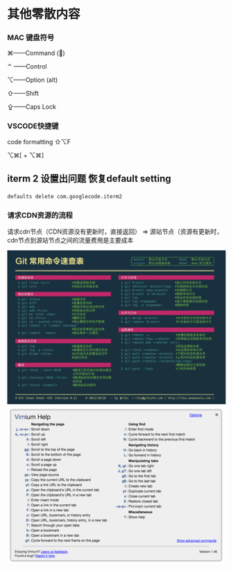 # 其他零散内容

### MAC 键盘符号

⌘——Command \(\)

⌃ ——Control

⌥——Option \(alt\)

⇧——Shift

⇪——Caps Lock

### VSCODE快捷键

code formatting ⇧⌥F

⌥⌘\[ + ⌥⌘\]

## **iterm 2 设置出问题 恢复default setting**

`defaults delete com.googlecode.iterm2`

### **请求CDN资源的流程**

请求cdn节点（CDN资源没有更新时，直接返回） =&gt; 源站节点（资源有更新时，cdn节点到源站节点之间的流量费用是主要成本

![](.gitbook/assets/20adf54e6eb49b2492d44aab9%20%281%29.jpg)![](.gitbook/assets/vim.png)

